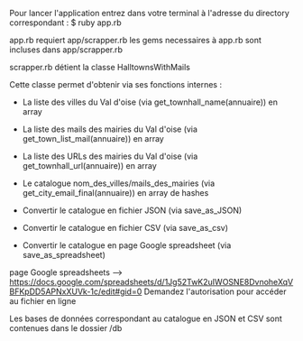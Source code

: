 Pour lancer l'application entrez dans votre terminal à l'adresse du directory correspondant :
$ ruby app.rb

app.rb requiert app/scrapper.rb
les gems necessaires à app.rb sont incluses dans app/scrapper.rb

scrapper.rb détient la classe HalltownsWithMails

Cette classe permet d'obtenir via ses fonctions internes :
 - La liste des villes du Val d'oise (via get_townhall_name(annuaire)) en array
 - La liste des mails des mairies du Val d'oise  (via get_town_list_mail(annuaire)) en array
 - La liste des URLs des mairies du Val d'oise (via get_townhall_url(annuaire)) en array
 - Le catalogue nom_des_villes/mails_des_mairies (via get_city_email_final(annuaire)) en array de   hashes

 - Convertir le catalogue en fichier JSON (via save_as_JSON)
 - Convertir le catalogue en fichier CSV (via save_as_csv)
 - Convertir le catalogue en page Google spreadsheet (via save_as_spreadsheet)

page Google spreadsheets
-->  https://docs.google.com/spreadsheets/d/1Jg52TwK2uIWOSNE8DvnoheXqVBFKpDD5APNxXUVk-1c/edit#gid=0
Demandez l'autorisation pour accéder au fichier en ligne

Les bases de données correspondant au catalogue en JSON et CSV sont contenues dans le dossier /db
